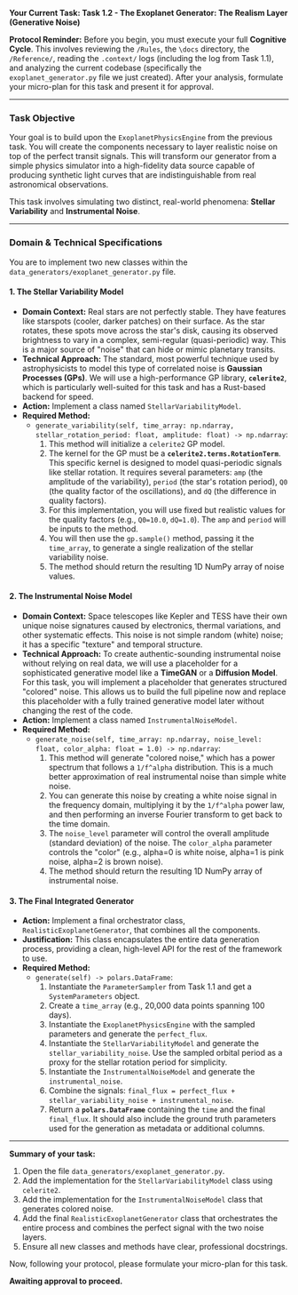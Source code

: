**Your Current Task: Task 1.2 - The Exoplanet Generator: The Realism Layer (Generative Noise)**

**Protocol Reminder:** Before you begin, you must execute your full **Cognitive Cycle**. This involves reviewing the `/Rules`, the `\docs` directory, the `/Reference/`, reading the `.context/` logs (including the log from Task 1.1), and analyzing the current codebase (specifically the `exoplanet_generator.py` file we just created). After your analysis, formulate your micro-plan for this task and present it for approval.

---

### **Task Objective**

Your goal is to build upon the `ExoplanetPhysicsEngine` from the previous task. You will create the components necessary to layer realistic noise on top of the perfect transit signals. This will transform our generator from a simple physics simulator into a high-fidelity data source capable of producing synthetic light curves that are indistinguishable from real astronomical observations.

This task involves simulating two distinct, real-world phenomena: **Stellar Variability** and **Instrumental Noise**.

---

### **Domain & Technical Specifications**

You are to implement two new classes within the `data_generators/exoplanet_generator.py` file.

#### **1. The Stellar Variability Model**

* **Domain Context:** Real stars are not perfectly stable. They have features like starspots (cooler, darker patches) on their surface. As the star rotates, these spots move across the star's disk, causing its observed brightness to vary in a complex, semi-regular (quasi-periodic) way. This is a major source of "noise" that can hide or mimic planetary transits.
* **Technical Approach:** The standard, most powerful technique used by astrophysicists to model this type of correlated noise is **Gaussian Processes (GPs)**. We will use a high-performance GP library, **`celerite2`**, which is particularly well-suited for this task and has a Rust-based backend for speed.
* **Action:** Implement a class named `StellarVariabilityModel`.
* **Required Method:**
    * `generate_variability(self, time_array: np.ndarray, stellar_rotation_period: float, amplitude: float) -> np.ndarray`:
        1.  This method will initialize a `celerite2` GP model.
        2.  The kernel for the GP must be a **`celerite2.terms.RotationTerm`**. This specific kernel is designed to model quasi-periodic signals like stellar rotation. It requires several parameters: `amp` (the amplitude of the variability), `period` (the star's rotation period), `Q0` (the quality factor of the oscillations), and `dQ` (the difference in quality factors).
        3.  For this implementation, you will use fixed but realistic values for the quality factors (e.g., `Q0=10.0`, `dQ=1.0`). The `amp` and `period` will be inputs to the method.
        4.  You will then use the `gp.sample()` method, passing it the `time_array`, to generate a single realization of the stellar variability noise.
        5.  The method should return the resulting 1D NumPy array of noise values.

#### **2. The Instrumental Noise Model**

* **Domain Context:** Space telescopes like Kepler and TESS have their own unique noise signatures caused by electronics, thermal variations, and other systematic effects. This noise is not simple random (white) noise; it has a specific "texture" and temporal structure.
* **Technical Approach:** To create authentic-sounding instrumental noise without relying on real data, we will use a placeholder for a sophisticated generative model like a **TimeGAN** or a **Diffusion Model**. For this task, you will implement a placeholder that generates structured "colored" noise. This allows us to build the full pipeline now and replace this placeholder with a fully trained generative model later without changing the rest of the code.
* **Action:** Implement a class named `InstrumentalNoiseModel`.
* **Required Method:**
    * `generate_noise(self, time_array: np.ndarray, noise_level: float, color_alpha: float = 1.0) -> np.ndarray`:
        1.  This method will generate "colored noise," which has a power spectrum that follows a `1/f^alpha` distribution. This is a much better approximation of real instrumental noise than simple white noise.
        2.  You can generate this noise by creating a white noise signal in the frequency domain, multiplying it by the `1/f^alpha` power law, and then performing an inverse Fourier transform to get back to the time domain.
        3.  The `noise_level` parameter will control the overall amplitude (standard deviation) of the noise. The `color_alpha` parameter controls the "color" (e.g., alpha=0 is white noise, alpha=1 is pink noise, alpha=2 is brown noise).
        4.  The method should return the resulting 1D NumPy array of instrumental noise.

#### **3. The Final Integrated Generator**

* **Action:** Implement a final orchestrator class, `RealisticExoplanetGenerator`, that combines all the components.
* **Justification:** This class encapsulates the entire data generation process, providing a clean, high-level API for the rest of the framework to use.
* **Required Method:**
    * `generate(self) -> polars.DataFrame`:
        1.  Instantiate the `ParameterSampler` from Task 1.1 and get a `SystemParameters` object.
        2.  Create a `time_array` (e.g., 20,000 data points spanning 100 days).
        3.  Instantiate the `ExoplanetPhysicsEngine` with the sampled parameters and generate the `perfect_flux`.
        4.  Instantiate the `StellarVariabilityModel` and generate the `stellar_variability_noise`. Use the sampled orbital period as a proxy for the stellar rotation period for simplicity.
        5.  Instantiate the `InstrumentalNoiseModel` and generate the `instrumental_noise`.
        6.  Combine the signals: `final_flux = perfect_flux + stellar_variability_noise + instrumental_noise`.
        7.  Return a **`polars.DataFrame`** containing the `time` and the final `final_flux`. It should also include the ground truth parameters used for the generation as metadata or additional columns.

---

**Summary of your task:**

1.  Open the file `data_generators/exoplanet_generator.py`.
2.  Add the implementation for the `StellarVariabilityModel` class using `celerite2`.
3.  Add the implementation for the `InstrumentalNoiseModel` class that generates colored noise.
4.  Add the final `RealisticExoplanetGenerator` class that orchestrates the entire process and combines the perfect signal with the two noise layers.
5.  Ensure all new classes and methods have clear, professional docstrings.

Now, following your protocol, please formulate your micro-plan for this task.

**Awaiting approval to proceed.**